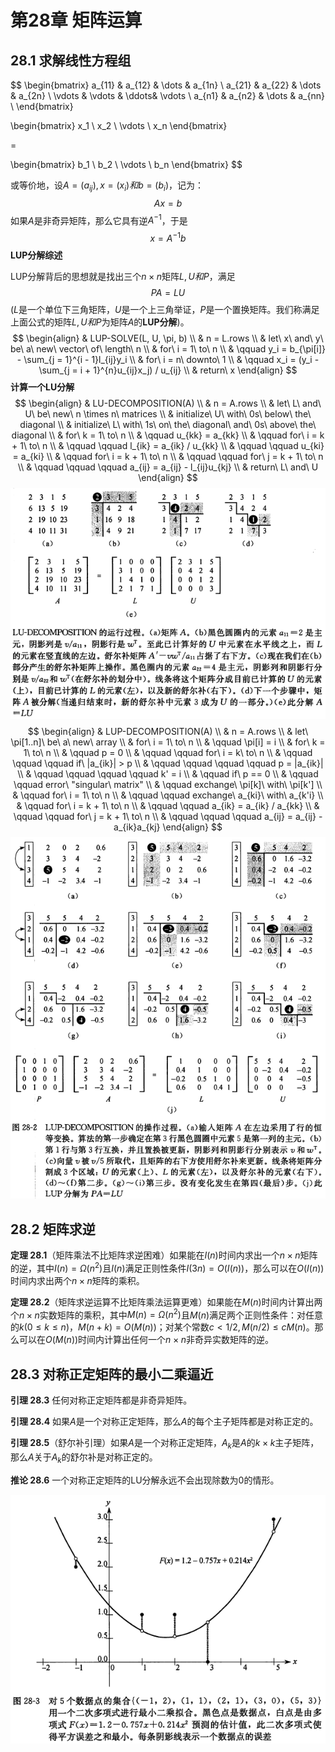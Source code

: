 # 第28章 矩阵运算



## 28.1 求解线性方程组

$$
\begin{bmatrix}
a_{11} & a_{12} & \dots & a_{1n} \\
a_{21} & a_{22} & \dots & a_{2n} \\
\vdots & \vdots & \ddots& \vdots \\
a_{n1} & a_{n2} & \dots & a_{nn} \\
\end{bmatrix}

\begin{bmatrix}
x_1 \\
x_2 \\
\vdots \\
x_n
\end{bmatrix}

= 

\begin{bmatrix}
b_1 \\
b_2 \\
\vdots \\
b_n
\end{bmatrix}
$$

或等价地，设$A = (a_{ij}), x = (x_i) 和 b = (b_i)$，记为：
$$
Ax = b
$$
如果$A$是非奇异矩阵，那么它具有逆$A ^ {-1}$，于是
$$
x = A ^ {-1} b
$$
**LUP分解综述**

LUP分解背后的思想就是找出三个$n \times n$矩阵$L, U和P$，满足
$$
PA = LU
$$
($L$是一个单位下三角矩阵，$U$是一个上三角举证，$P$是一个置换矩阵。我们称满足上面公式的矩阵$L, U和P$为矩阵$A$的**LUP分解**)。
$$
\begin{align}
& LUP-SOLVE(L, U, \pi, b) \\
& n = L.rows \\
& let\ x\ and\ y\ be\ a\ new\ vector\ of\ length\ n \\
& for\ i = 1\ to\ n \\
& \qquad y_i = b_{\pi[i]} - \sum_{j = 1}^{i - 1}l_{ij}y_i \\
& for\ i = n\ downto\ 1 \\
& \qquad x_i = (y_i - \sum_{j = i + 1}^{n}u_{ij}x_j) / u_{ij} \\
& return\ x
\end{align}
$$
**计算一个LU分解**
$$
\begin{align}
& LU-DECOMPOSITION(A) \\
& n = A.rows \\
& let\ L\ and\ U\ be\ new\ n \times n\ matrices \\
& initialize\ U\ with\ 0s\ below\ the\ diagonal \\
& initialize\ L\ with\ 1s\ on\ the\ diagonal\ and\ 0s\ above\ the\ diagonal \\
& for\ k = 1\ to\ n \\
& \qquad u_{kk} = a_{kk} \\
& \qquad for\ i = k + 1\ to\ n \\
& \qquad \qquad l_{ik} = a_{ik} / u_{kk} \\
& \qquad \qquad u_{ki} = a_{ki} \\
& \qquad for\ i = k + 1\ to\ n \\
& \qquad \qquad for\ j = k + 1\ to\ n \\
& \qquad \qquad \qquad a_{ij} = a_{ij} - l_{ij}u_{kj} \\
& return\ L\ and\ U
\end{align}
$$
![28_1](res/28_1.png)
$$
\begin{align}
& LUP-DECOMPOSITION(A) \\
& n = A.rows \\
& let\ \pi[1..n]\ be\ a\ new\ array \\
& for\ i = 1\ to\ n \\
& \qquad \pi[i] = i \\
& for\ k = 1\ to\ n \\
& \qquad p = 0 \\
& \qquad \qquad for\ i = k\ to\ n \\
& \qquad \qquad \qquad if\ |a_{ik}| > p \\
& \qquad \qquad \qquad \qquad p = |a_{ik}| \\
& \qquad \qquad \qquad \qquad k' = i \\
& \qquad if\ p == 0 \\
& \qquad \qquad error\ "singular\ matrix" \\
& \qquad exchange\ \pi[k]\ with\ \pi[k'] \\
& \qquad for\ i = 1\ to\ n \\
& \qquad \qquad exchange\ a_{ki}\ with\ a_{k'i} \\
& \qquad for\ i = k + 1\ to\ n \\
& \qquad \qquad a_{ik} = a_{ik} / a_{kk} \\
& \qquad \qquad for\ j = k + 1\ to\ n \\
& \qquad \qquad \qquad a_{ij} = a_{ij} - a_{ik}a_{kj}
\end{align}
$$
![28_2](res/28_2.png)



## 28.2 矩阵求逆

**定理 28.1**（矩阵乘法不比矩阵求逆困难）如果能在$I(n)$时间内求出一个$n \times n$矩阵的逆，其中$I(n) = \Omega(n^2)$且$I(n)$满足正则性条件$I(3n) = O(I(n))$，那么可以在$O(I(n))$时间内求出两个$n \times n$矩阵的乘积。

**定理 28.2**（矩阵求逆运算不比矩阵乘法运算更难）如果能在$M(n)$时间内计算出两个$n \times n$实数矩阵的乘积，其中$M(n) = \Omega(n ^ 2)$且$M(n)$满足两个正则性条件：对任意的$k(0 \leqslant k \leqslant n)$，$M(n + k) = O(M(n))$；对某个常数$c < 1/2, M(n/2) \leqslant cM(n)$。那么可以在$O(M(n))$时间内计算出任何一个$n \times n$非奇异实数矩阵的逆。



## 28.3 对称正定矩阵的最小二乘逼近

**引理 28.3** 任何对称正定矩阵都是非奇异矩阵。

**引理 28.4** 如果$A$是一个对称正定矩阵，那么$A$的每个主子矩阵都是对称正定的。

**引理 28.5**（舒尔补引理）如果$A$是一个对称正定矩阵，$A_k$是$A$的$k \times k$主子矩阵，那么$A$关于$A_k$的舒尔补是对称正定的。

**推论 28.6** 一个对称正定矩阵的LU分解永远不会出现除数为0的情形。

![28_3](res/28_3.png)